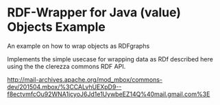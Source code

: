 # RDF-Wrapper for Java (value) Objects Example
An example on how to wrap objects as RDFgraphs

Implements the simple usecase for wrapping data as RDf described here using the the clerezza commons RDF API.

http://mail-archives.apache.org/mod_mbox/commons-dev/201504.mbox/%3CCALvhUEXpD9--f8ectvmfcOu92WNA1jcyoJ6Jd1e1UywbeEZ14Q%40mail.gmail.com%3E
